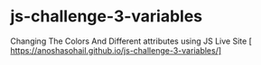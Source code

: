 # js-challenge-3-variables
Changing The Colors And Different attributes using JS
Live Site [ https://anoshasohail.github.io/js-challenge-3-variables/]
